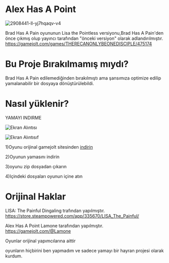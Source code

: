 # Alex Has A Point
![2908441-ll-yj7hqaqv-v4](https://github.com/BeytullahEvmek/Alex_Has_A_Point_Turkce_Yama/assets/130393344/f8d56143-96f3-4267-8953-3ed86eb6d5c3)

Brad Has A Pain oyununun Lisa the Pointless versiyonu,Brad Has A Pain'den önce çıkmış olup yayıncı tarafından
"önceki versiyon" olarak adlandırılmıştır.
https://gamejolt.com/games/THERECANONLYBEONEDISCIPLE/475174


# Bu Proje Bırakılmamış mıydı?
Brad Has A Pain edilemediğinden bırakılmıştı ama şansımıza optimize edilip yamalanabilir bir dosyaya dönüştürülebildi.

# Nasıl yüklenir?
YAMAYI INDIRME

![Ekran Alıntısı](https://github.com/BeytullahEvmek/Lisa-the-Hopeful-Turkce-yama/assets/130393344/23541f5b-bb8b-46f2-921f-f2d2cd2b3f61)

![Ekran Alıntısıf](https://github.com/BeytullahEvmek/Lisa-the-Hopeful-Turkce-yama/assets/130393344/ba4e91fa-3b42-4592-baaa-b510b7d7d408)


1)Oyunu orijinal gamejolt sitesinden [indirin](https://taco-salad.itch.io/lisa-the-hopeful)

2)Oyunun yamasını indirin

3)oyunu zip dosyadan çıkarın

4)Içindeki dosyaları oyunun içine atın

# Orijinal Haklar
LISA: The Painful Dingaling trafından yapılmıştır.                               https://store.steampowered.com/app/335670/LISA_The_Painful/

Alex Has A Point Lamone tarafından yapılmıştır.
https://gamejolt.com/@Lamone

Oyunlar orijinal yapımcılarına aittir                                          

oyunların hiçbirini ben yapmadım ve sadece yamayı bir hayran projesi olarak kurdum. 
